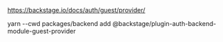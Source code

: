 
https://backstage.io/docs/auth/guest/provider/

yarn --cwd packages/backend add @backstage/plugin-auth-backend-module-guest-provider